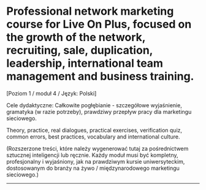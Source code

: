 # Professional network marketing course for Live On Plus, focused on the growth of the network, recruiting, sale, duplication, leadership, international team management and business training.


[Poziom 1 / moduł 4 / Język: Polski]

Cele dydaktyczne: Całkowite pogłębianie - szczegółowe wyjaśnienie, gramatyka (w razie potrzeby), prawdziwy przepływ pracy dla marketingu sieciowego.

Theory, practice, real dialogues, practical exercises, verification quiz, common errors, best practices, vocabulary and international culture.


(Rozszerzone treści, które należy wygenerować tutaj za pośrednictwem sztucznej inteligencji lub ręcznie. Każdy moduł musi być kompletny, profesjonalny i wyjaśniony, jak na prawdziwym kursie uniwersyteckim, dostosowanym do branży na żywo / międzynarodowego marketingu sieciowego.)

---
